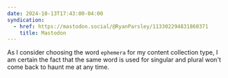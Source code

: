 ```yaml
---
date: 2024-10-13T17:43:00-04:00
syndication:
  - href: https://mastodon.social/@RyanParsley/113302294831860371
    title: Mastodon
---
```


As I consider choosing the word `ephemera` for my content collection type, I am
certain the fact that the same word is used for singular and plural won't come
back to haunt me at any time.
